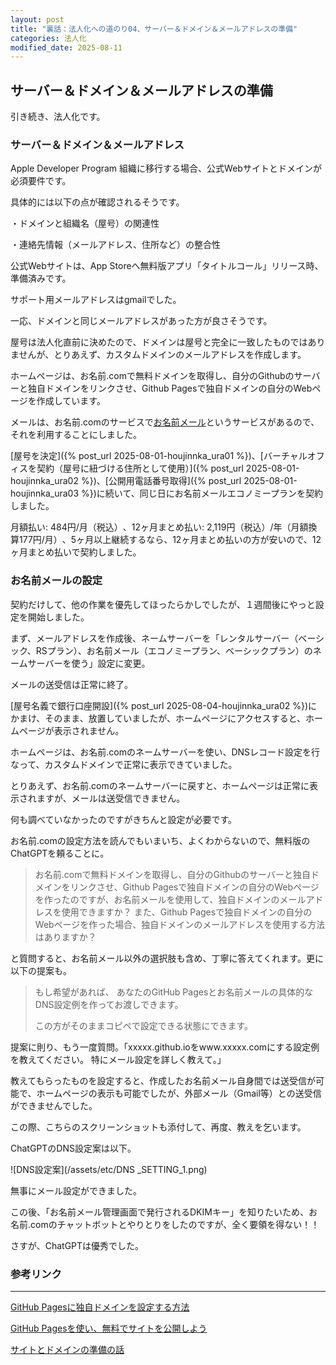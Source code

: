 ```yaml
---
layout: post
title: "裏話：法人化への道のり04、サーバー＆ドメイン＆メールアドレスの準備"
categories: 法人化
modified_date: 2025-08-11
---
```


[link-3]: https://apple.co/4jAiQKn

## サーバー＆ドメイン＆メールアドレスの準備

引き続き、法人化です。

### サーバー＆ドメイン＆メールアドレス

Apple Developer Program 組織に移行する場合、公式Webサイトとドメインが必須要件です。

具体的には以下の点が確認されるそうです。

・ドメインと組織名（屋号）の関連性

・連絡先情報（メールアドレス、住所など）の整合性

公式Webサイトは、App Storeへ無料版アプリ「タイトルコール」リリース時、準備済みです。

サポート用メールアドレスはgmailでした。

一応、ドメインと同じメールアドレスがあった方が良さそうです。

屋号は法人化直前に決めたので、ドメインは屋号と完全に一致したものではありませんが、とりあえず、カスタムドメインのメールアドレスを作成します。

ホームページは、お名前.comで無料ドメインを取得し、自分のGithubのサーバーと独自ドメインをリンクさせ、Github Pagesで独自ドメインの自分のWebページを作成しています。

メールは、お名前.comのサービスで[お名前メール](https://www.onamae.com/service/mail/)というサービスがあるので、それを利用することにしました。

[屋号を決定]({% post_url 2025-08-01-houjinnka_ura01 %})、[バーチャルオフィスを契約（屋号に紐づける住所として使用）]({% post_url 2025-08-01-houjinnka_ura02 %})、[公開用電話番号取得]({% post_url 2025-08-01-houjinnka_ura03 %})に続いて、同じ日にお名前メールエコノミープランを契約しました。

月額払い: 484円/月（税込）﻿、12ヶ月まとめ払い: 2,119円（税込）/年（月額換算177円/月）﻿、5ヶ月以上継続するなら、12ヶ月まとめ払いの方が安いので、12ヶ月まとめ払いで契約しました。


### お名前メールの設定

契約だけして、他の作業を優先してほったらかしでしたが、１週間後にやっと設定を開始しました。

まず、メールアドレスを作成後、ネームサーバーを「レンタルサーバー（ベーシック、RSプラン）、お名前メール（エコノミープラン、ベーシックプラン）のネームサーバーを使う」設定に変更。

メールの送受信は正常に終了。

[屋号名義で銀行口座開設]({% post_url 2025-08-04-houjinnka_ura02 %})にかまけ、そのまま、放置していましたが、ホームページにアクセスすると、ホームページが表示されません。

ホームページは、お名前.comのネームサーバーを使い、DNSレコード設定を行なって、カスタムドメインで正常に表示できていました。

とりあえず、お名前.comのネームサーバーに戻すと、ホームページは正常に表示されますが、メールは送受信できません。

何も調べていなかったのですがきちんと設定が必要です。

お名前.comの設定方法を読んでもいまいち、よくわからないので、無料版のChatGPTを頼ることに。

> お名前.comで無料ドメインを取得し、自分のGithubのサーバーと独自ドメインをリンクさせ、Github Pagesで独自ドメインの自分のWebページを作ったのですが、お名前メールを使用して、独自ドメインのメールアドレスを使用できますか？
> また、Github Pagesで独自ドメインの自分のWebページを作った場合、独自ドメインのメールアドレスを使用する方法はありますか？

と質問すると、お名前メール以外の選択肢も含め、丁寧に答えてくれます。更に以下の提案も。

> もし希望があれば、
あなたのGitHub Pagesとお名前メールの具体的なDNS設定例を作ってお渡しできます。
> 
> この方がそのままコピペで設定できる状態にできます。

提案に則り、もう一度質問。「xxxxx.github.ioをwww.xxxxx.comにする設定例を教えてください。
特にメール設定を詳しく教えて。」

教えてもらったものを設定すると、作成したお名前メール自身間では送受信が可能で、ホームページの表示も可能でしたが、外部メール（Gmail等）との送受信ができませんでした。

この際、こちらのスクリーンショットも添付して、再度、教えを乞います。

ChatGPTのDNS設定案は以下。

![DNS設定案](/assets/etc/DNS _SETTING_1.png)

無事にメール設定ができました。

この後、「お名前メール管理画面で発行されるDKIMキー」を知りたいため、お名前.comのチャットボットとやりとりをしたのですが、全く要領を得ない！！

さすが、ChatGPTは優秀でした。

### 参考リンク

* * *

[GitHub Pagesに独自ドメインを設定する方法](https://zenn.dev/donchan922/articles/59c54fe659128294bb65 "GitHub Pagesに独自ドメインを設定する方法")


[GitHub Pagesを使い、無料でサイトを公開しよう](https://pikawaka.com/tips/github-pages-website-deployment "GitHub Pagesを使い、無料でサイトを公開しよう")


[サイトとドメインの準備の話](https://zenn.dev/ashimoto/books/1_appleprogram/viewer/example4 "サイトとドメインの準備の話")

